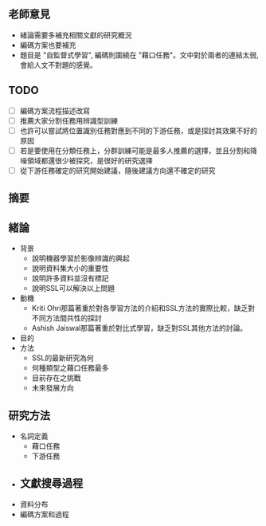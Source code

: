 ## 老師意見
- 緒論需要多補充相關文獻的研究概況
- 編碼方案也要補充
- 題目是 "自監督式學習", 編碼則圍繞在 "藉口任務"。文中對於兩者的連結太弱, 會給人文不對題的感覺。

## TODO
- [ ] 編碼方案流程描述改寫
- [ ] 推薦大家分割任務用辨識型訓練
- [ ] 也許可以嘗試將位置識別任務對應到不同的下游任務，或是探討其效果不好的原因
- [ ] 若是要使用在分類任務上，分群訓練可能是最多人推薦的選擇，並且分割和降噪領域都還很少被探究，是很好的研究選擇
- [ ] 從下游任務確定的研究開始建議，隨後建議方向還不確定的研究

## 摘要

## 緒論
- 背景
	- 說明機器學習於影像辨識的興起
	- 說明資料集大小的重要性
	- 說明許多資料並沒有標記
	- 說明SSL可以解決以上問題
- 動機
	- Kriti Ohri那篇著重於對各學習方法的介紹和SSL方法的實際比較，缺乏對不同方法間共性的探討
	- Ashish Jaiswal那篇著重於對比式學習，缺乏對SSL其他方法的討論。
- 目的
- 方法
	- SSL的最新研究為何
	- 何種類型之藉口任務最多
	- 目前存在之挑戰
	- 未來發展方向

## 研究方法
- 名詞定義
	- 藉口任務
	- 下游任務
- 文獻搜尋過程
	- 
- 資料分布
- 編碼方案和過程
